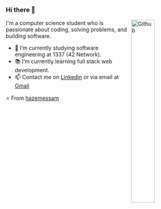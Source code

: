 ### Hi there 👋

<img width="35%" align="right" alt="Github" src="https://user-images.githubusercontent.com/48678280/88862734-4903af80-d201-11ea-968b-9c939d88a37c.gif" />

I'm a computer science student who is passionate about coding, solving problems, and building software.

- 🔭 I’m currently studying software engineering at 1337 (42 Network).
- 📚 I’m currently learning  full stack web development.
- 📫 Contact me on [Linkedin](https://www.linkedin.com/in/othmane-essayegh) or via email at [Gmail](mailto:offissayegh001@gmail.com)

⭐️ From [hazemessam](https://github.com/hazemessam)
